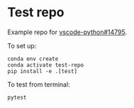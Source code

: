 # Test repo

Example repo for [vscode-python#14795](https://github.com/microsoft/vscode-python/issues/14795).

To set up:

    conda env create
    conda activate test-repo
    pip install -e .[test]

To test from terminal:

    pytest
